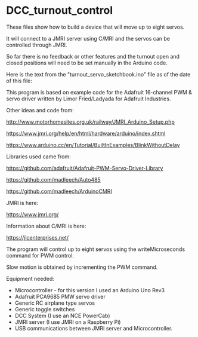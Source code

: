 # DCC_turnout_control

These files show how to build a device that will move up to eight servos.

It will connect to a JMRI server using C/MRI and the servos can be controlled through JMRI.

So far there is no feedback or other features and the turnout open and closed positions will need to be set manually in the Arduino code.

Here is the text from the "turnout_servo_sketchbook.ino" file as of the date of this file:

  This program is based on example code for the   Adafruit 16-channel PWM & servo driver written by Limor Fried/Ladyada for Adafruit Industries.

  Other ideas and code from:
  
  http://www.motorhomesites.org.uk/railway/JMRI_Arduino_Setup.php
  
  https://www.jmri.org/help/en/html/hardware/arduino/index.shtml
  
  https://www.arduino.cc/en/Tutorial/BuiltInExamples/BlinkWithoutDelay
  
  Libraries used came from:
  
  https://github.com/adafruit/Adafruit-PWM-Servo-Driver-Library
  
  https://github.com/madleech/Auto485
  
  https://github.com/madleech/ArduinoCMRI
  
  JMRI is here:
  
  https://www.jmri.org/
  
  Information about C/MRI is here:
  
  https://jlcenterprises.net/

  The program will control up to eight servos using the writeMicroseconds command for PWM control.

  Slow motion is obtained by incrementing the PWM command.

  Equipment needed:
   * Microcontroller - for this version I used an Arduino Uno Rev3
   * Adafruit PCA9685 PMW servo driver
   * Generic RC airplane type servos
   * Generic toggle switches
   * DCC System (I use an NCE PowerCab)
   * JMRI server (I use JMRI on a Raspberry Pi)
   * USB communications between JMRI server and Microcontroller. 
